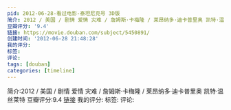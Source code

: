 ```yaml
---
pid: 2012-06-28-看过电影-泰坦尼克号 3D版
简介: 2012 / 美国 / 剧情 爱情 灾难 / 詹姆斯·卡梅隆 / 莱昂纳多·迪卡普里奥 凯特·温丝莱特
豆瓣评分: '9.4'
链接: https://movie.douban.com/subject/5450891/
创建时间: '2012-06-28 21:48:28'
我的评分:
标签:
评论:
tags: [douban]
categories: [timeline]
---
```

简介:2012 / 美国 / 剧情 爱情 灾难 / 詹姆斯·卡梅隆 / 莱昂纳多·迪卡普里奥 凯特·温丝莱特
豆瓣评分:9.4
[链接](https://movie.douban.com/subject/5450891/)
我的评分:
标签:
评论:

